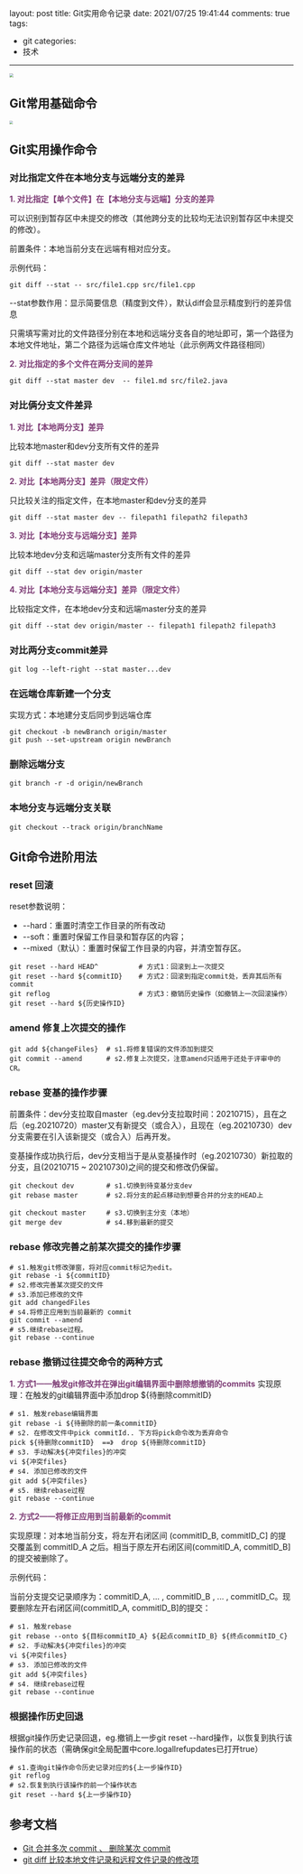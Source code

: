 layout: post
title: Git实用命令记录
date: 2021/07/25 19:41:44
comments: true
tags:

- git
categories:
- 技术

---
<img src="https://eisenhao.coding.net/p/eisenhao/d/eisenhao/git/raw/master/uploads/gitRevert.jpg" style="zoom:45%;"  />

<!-- more -->

## Git常用基础命令

<img src="https://eisenhao.coding.net/p/eisenhao/d/eisenhao/git/raw/master/uploads/gitUsuallyUseCmd.png" style="zoom:35%;" />

## Git实用操作命令

### 对比指定文件在本地分支与远端分支的差异

<b><font color="#7E3D76" style="">1. 对比指定【单个文件】在【本地分支与远端】分支的差异</font></b>

可以识别到暂存区中未提交的修改（其他跨分支的比较均无法识别暂存区中未提交的修改）。

前置条件：本地当前分支在远端有相对应分支。

示例代码：
```shell
git diff --stat -- src/file1.cpp src/file1.cpp
```

--stat参数作用：显示简要信息（精度到文件），默认diff会显示精度到行的差异信息

只需填写需对比的文件路径分别在本地和远端分支各自的地址即可，第一个路径为本地文件地址，第二个路径为远端仓库文件地址（此示例两文件路径相同）

<b><font color="#7E3D76" style="">2. 对比指定的多个文件在两分支间的差异</font></b>
```shell
git diff --stat master dev  -- file1.md src/file2.java
```

### 对比俩分支文件差异

<b><font color="#7E3D76" style="">1. 对比【本地两分支】差异</font></b>

比较本地master和dev分支所有文件的差异
```shell
git diff --stat master dev
```

<b><font color="#7E3D76" style="">2. 对比【本地两分支】差异（限定文件）</font></b>

只比较关注的指定文件，在本地master和dev分支的差异
```shell
git diff --stat master dev -- filepath1 filepath2 filepath3
```

<b><font color="#7E3D76" style="">3. 对比【本地分支与远端分支】差异</font></b>

比较本地dev分支和远端master分支所有文件的差异
```shell
git diff --stat dev origin/master
```

<b><font color="#7E3D76" style="">4. 对比【本地分支与远端分支】差异（限定文件）</font></b>

比较指定文件，在本地dev分支和远端master分支的差异
```shell
git diff --stat dev origin/master -- filepath1 filepath2 filepath3
```

### 对比两分支commit差异
```shell
git log --left-right --stat master...dev
```

### 在远端仓库新建一个分支

实现方式：本地建分支后同步到远端仓库
```shell
git checkout -b newBranch origin/master
git push --set-upstream origin newBranch
```

### 删除远端分支
```shell
git branch -r -d origin/newBranch
```

### 本地分支与远端分支关联
```shell
git checkout --track origin/branchName
```

## Git命令进阶用法

### reset 回滚

reset参数说明：
- --hard：重置时清空工作目录的所有改动
- --soft：重置时保留工作目录和暂存区的内容；
- --mixed（默认）：重置时保留工作目录的内容，并清空暂存区。

```shell
git reset --hard HEAD^          # 方式1：回滚到上一次提交
git reset --hard ${commitID}    # 方式2：回滚到指定commit处，丢弃其后所有commit
git reflog                      # 方式3：撤销历史操作（如撤销上一次回滚操作）
git reset --hard ${历史操作ID}
```

### amend 修复上次提交的操作
```shell
git add ${changeFiles}  # s1.将修复错误的文件添加到提交
git commit --amend      # s2.修复上次提交，注意amend只适用于还处于评审中的CR。
```

### rebase 变基的操作步骤
前置条件：dev分支拉取自master（eg.dev分支拉取时间：20210715），且在之后（eg.20210720）master又有新提交（或合入），且现在（eg.20210730）dev分支需要在引入该新提交（或合入）后再开发。

变基操作成功执行后，dev分支相当于是从变基操作时（eg.20210730）新拉取的分支，且(20210715 ~ 20210730)之间的提交和修改仍保留。
```shell
git checkout dev        # s1.切换到待变基分支dev
git rebase master       # s2.将分支的起点移动到想要合并的分支的HEAD上

git checkout master     # s3.切换到主分支（本地）
git merge dev           # s4.移到最新的提交
```

### rebase 修改完善之前某次提交的操作步骤
```shell
# s1.触发git修改弹窗，将对应commit标记为edit。
git rebase -i ${commitID}
# s2.修改完善某次提交的文件
# s3.添加已修改的文件
git add changedFiles
# s4.将修正应用到当前最新的 commit
git commit --amend
# s5.继续rebase过程。
git rebase --continue
```

### rebase 撤销过往提交命令的两种方式

<b><font color="#7E3D76" style="">1. 方式1——触发git修改并在弹出git编辑界面中删除想撤销的commits</font></b>
实现原理：在触发的git编辑界面中添加drop ${待删除commitID}

```shell
# s1. 触发rebase编辑界面
git rebase -i ${待删除的前一条commitID}
# s2. 在修改文件中pick commitId.. 下方将pick命令改为丢弃命令
pick ${待删除commitID}  ==》  drop ${待删除commitID}
# s3. 手动解决${冲突files}的冲突
vi ${冲突files}
# s4. 添加已修改的文件
git add ${冲突files}
# s5. 继续rebase过程
git rebase --continue
```

<b><font color="#7E3D76" style="">2. 方式2——将修正应用到当前最新的commit</font></b>

实现原理：对本地当前分支，将左开右闭区间 (commitID_B, commitID_C] 的提交覆盖到 commitID_A 之后。相当于原左开右闭区间(commitID_A, commitID_B]的提交被删除了。

示例代码：

当前分支提交记录顺序为：commitID_A, ... , commitID_B , ... , commitID_C。现要删除左开右闭区间(commitID_A, commitID_B]的提交：
```shell
# s1. 触发rebase
git rebase --onto ${目标commitID_A} ${起点commitID_B} ${终点commitID_C}
# s2. 手动解决${冲突files}的冲突
vi ${冲突files}
# s3. 添加已修改的文件
git add ${冲突files}
# s4. 继续rebase过程
git rebase --continue
```

### 根据操作历史回退
根据git操作历史记录回退，eg.撤销上一步git reset --hard操作，以恢复到执行该操作前的状态（需确保git全局配置中core.logallrefupdates已打开true）
```shell
# s1.查询git操作命令历史记录对应的${上一步操作ID}
git reflog
# s2.恢复到执行该操作的前一个操作状态
git reset --hard ${上一步操作ID}
```

## 参考文档
- [Git 合并多次 commit 、 删除某次 commit](https://www.cnblogs.com/zhaoyingjie/p/10259715.html)
- [git diff 比较本地文件记录和远程文件记录的修改项](https://blog.csdn.net/weixin_34268843/article/details/92032933)

